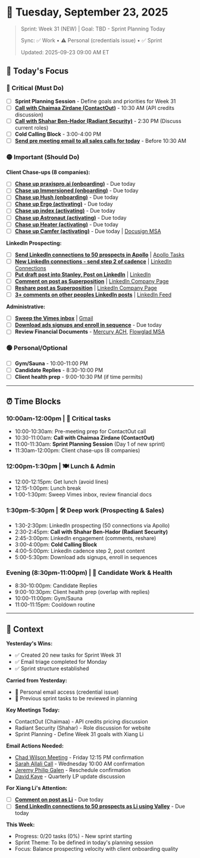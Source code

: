 # 📅 Tuesday, September 23, 2025

> Sprint: Week 31 (NEW) | Goal: TBD - Sprint Planning Today
>
> Sync: ✅ Work • ⚠️ Personal (credentials issue) • ✅ Sprint
>
> Updated: 2025-09-23 09:00 AM ET

## 🎯 Today's Focus

### 🔴 Critical (Must Do)
- [ ] **Sprint Planning Session** - Define goals and priorities for Week 31
- [ ] **[Call with Chaimaa Zirdane (ContactOut)](https://meet.google.com/apd-ysvv-mmc)** - 10:30 AM (API credits discussion)
- [ ] **[Call with Shahar Ben-Hador (Radiant Security)](https://meet.google.com/gtk-tvsp-xtf)** - 2:30 PM (Discuss current roles)
- [ ] **Cold Calling Block** - 3:00-4:00 PM
- [ ] **[Send pre meeting email to all sales calls for today](https://www.notion.so/Send-pre-meeting-email-to-all-sales-calls-for-today-277c548cc4ff810ab7bedbca881dc645)** - Before 10:30 AM

### 🟡 Important (Should Do)
**Client Chase-ups (8 companies):**
- [ ] **[Chase up praxispro.ai (onboarding)](https://www.notion.so/Chase-up-praxispro-ai-onboarding-277c548cc4ff817583c4caa92f5c6511)** - Due today
- [ ] **[Chase up Immersioned (onboarding)](https://www.notion.so/Chase-up-Immersioned-onboarding-277c548cc4ff818eaa83c8f1f391aa5b)** - Due today
- [ ] **[Chase up Hush (onboarding)](https://www.notion.so/Chase-up-Hush-onboarding-277c548cc4ff8142b443fd6b3b4aa82b)** - Due today
- [ ] **[Chase up Ergo (activating)](https://www.notion.so/Chase-up-Ergo-activating-277c548cc4ff81469769d146a8f1c3f4)** - Due today
- [ ] **[Chase up index (activating)](https://www.notion.so/Chase-up-index-activating-277c548cc4ff81728588ecbc1bc74b87)** - Due today
- [ ] **[Chase up Astronaut (activating)](https://www.notion.so/Chase-up-Astronaut-activating-277c548cc4ff81ad8d93f890ea9cce60)** - Due today
- [ ] **[Chase up Heater (activating)](https://www.notion.so/Chase-up-Heater-activating-277c548cc4ff817cb2c7c793b34da95b)** - Due today
- [ ] **[Chase up Camfer (activating)](https://www.notion.so/Chase-up-Camfer-activating-277c548cc4ff818b9a5deb6277eeaf67)** - Due today | [Docusign MSA](https://mail.google.com/mail/u/0/#inbox/1997480ccc2150eb)

**LinkedIn Prospecting:**
- [ ] **[Send LinkedIn connections to 50 prospects in Apollo](https://www.notion.so/Send-LinkedIn-connections-to-50-prospects-in-Apollo-277c548cc4ff8121bc43e2a030ec9b18)** | [Apollo Tasks](https://app.apollo.io/#/tasks?dateRange[max]=2025-09-23&sortByField=task_due_at&sortAscending=true)
- [ ] **[New LinkedIn connections - send step 2 of cadence](https://www.notion.so/New-LinkedIn-connections-send-step-2-of-cadence-277c548cc4ff812fb8d2d4c5875770eb)** | [LinkedIn Connections](https://www.linkedin.com/mynetwork/invite-connect/connections/)
- [ ] **[Put draft post into Stanley, Post on LinkedIn](https://www.notion.so/Put-draft-post-into-Stanley-Post-on-LinkedIn-277c548cc4ff81e59524f8c005ba8d29)** | [LinkedIn](https://www.linkedin.com)
- [ ] **[Comment on post as Superposition](https://www.notion.so/Comment-on-post-as-Superposition-277c548cc4ff819d87f1d35a92de1770)** | [LinkedIn Company Page](https://www.linkedin.com/company/superposition-ai)
- [ ] **[Reshare post as Superposition](https://www.notion.so/Reshare-post-as-Superposition-277c548cc4ff81cd9f70d69cf93856c2)** | [LinkedIn Company Page](https://www.linkedin.com/company/superposition-ai)
- [ ] **[3+ comments on other peoples LinkedIn posts](https://www.notion.so/3-comments-on-other-peoples-LinkedIn-posts-277c548cc4ff81c5a079ea7930c58dfd)** | [LinkedIn Feed](https://www.linkedin.com/feed/)

**Administrative:**
- [ ] **[Sweep the Vimes inbox](https://www.notion.so/Sweep-the-Vimes-inbox-277c548cc4ff8101b993f03773a8d1e3)** | [Gmail](https://mail.google.com/mail/u/0/#inbox)
- [ ] **[Download ads signups and enroll in sequence](https://www.notion.so/Download-ads-signups-and-enroll-in-sequence-277c548cc4ff81da8f02cff1bbb9bc96)** - Due today
- [ ] **Review Financial Documents** - [Mercury ACH](https://mail.google.com/mail/u/0/#inbox/199706503a3b41bb), [Flowglad MSA](https://mail.google.com/mail/u/0/#inbox/199747e84c7b4e30)

### 🟢 Personal/Optional
- [ ] **Gym/Sauna** - 10:00-11:00 PM
- [ ] **Candidate Replies** - 8:30-10:00 PM
- [ ] **Client health prep** - 9:00-10:30 PM (if time permits)

---

## ⏰ Time Blocks

### 10:00am-12:00pm | 🔴 Critical tasks
- 10:00-10:30am: Pre-meeting prep for ContactOut call
- 10:30-11:00am: **Call with Chaimaa Zirdane (ContactOut)**
- 11:00-11:30am: **Sprint Planning Session** (Day 1 of new sprint)
- 11:30am-12:00pm: Client chase-ups (8 companies)

### 12:00pm-1:30pm | 🍽️ Lunch & Admin
- 12:00-12:15pm: Get lunch (avoid lines)
- 12:15-1:00pm: Lunch break
- 1:00-1:30pm: Sweep Vimes inbox, review financial docs

### 1:30pm-5:30pm | 🛠️ Deep work (Prospecting & Sales)
- 1:30-2:30pm: LinkedIn prospecting (50 connections via Apollo)
- 2:30-2:45pm: **Call with Shahar Ben-Hador (Radiant Security)**
- 2:45-3:00pm: LinkedIn engagement (comments, reshare)
- 3:00-4:00pm: **Cold Calling Block**
- 4:00-5:00pm: LinkedIn cadence step 2, post content
- 5:00-5:30pm: Download ads signups, enroll in sequences

### Evening (8:30pm-11:00pm) | 📧 Candidate Work & Health
- 8:30-10:00pm: Candidate Replies
- 9:00-10:30pm: Client health prep (overlap with replies)
- 10:00-11:00pm: Gym/Sauna
- 11:00-11:15pm: Cooldown routine

---

## 📝 Context

**Yesterday's Wins:**
- ✅ Created 20 new tasks for Sprint Week 31
- ✅ Email triage completed for Monday
- ✅ Sprint structure established

**Carried from Yesterday:**
- 🔄 Personal email access (credential issue)
- 🔄 Previous sprint tasks to be reviewed in planning

**Key Meetings Today:**
- ContactOut (Chaimaa) - API credits pricing discussion
- Radiant Security (Shahar) - Role discussion for website
- Sprint Planning - Define Week 31 goals with Xiang Li

**Email Actions Needed:**
- [Chad Wilson Meeting](https://mail.google.com/mail/u/0/#inbox/1997690db3e93dec) - Friday 12:15 PM confirmation
- [Sarah Allali Call](https://mail.google.com/mail/u/0/#inbox/199768c1bc9154e3) - Wednesday 10:00 AM confirmation
- [Jeremy Philip Galen](https://mail.google.com/mail/u/0/#inbox/199717abf2ce7c32) - Reschedule confirmation
- [David Kaye](https://mail.google.com/mail/u/0/#inbox/199745e18d3ef803) - Quarterly LP update discussion

**For Xiang Li's Attention:**
- [ ] **[Comment on post as Li](https://www.notion.so/Comment-on-post-as-Li-277c548cc4ff81ee9062c3bf6629edca)** - Due today
- [ ] **[Send LinkedIn connections to 50 prospects as Li using Valley](https://www.notion.so/Send-LinkedIn-connections-to-50-prospects-as-Li-using-Valley-277c548cc4ff8103bf16e25fa721bce0)** - Due today

**This Week:**
- Progress: 0/20 tasks (0%) - New sprint starting
- Sprint Theme: To be defined in today's planning session
- Focus: Balance prospecting velocity with client onboarding quality